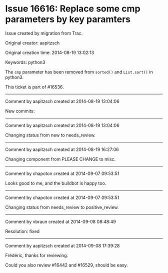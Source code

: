 # Issue 16616: Replace some cmp parameters by key paramters

Issue created by migration from Trac.

Original creator: aapitzsch

Original creation time: 2014-08-19 13:02:13

Keywords: python3

The `cmp` parameter has been removed from `sorted()` and `List.sort()` in python3.

This ticket is part of #16536.


---

Comment by aapitzsch created at 2014-08-19 13:04:06

New commits:


---

Comment by aapitzsch created at 2014-08-19 13:04:06

Changing status from new to needs_review.


---

Comment by aapitzsch created at 2014-08-19 16:27:06

Changing component from PLEASE CHANGE to misc.


---

Comment by chapoton created at 2014-09-07 09:53:51

Looks good to me, and the buildbot  is happy too.


---

Comment by chapoton created at 2014-09-07 09:53:51

Changing status from needs_review to positive_review.


---

Comment by vbraun created at 2014-09-08 08:48:49

Resolution: fixed


---

Comment by aapitzsch created at 2014-09-08 17:39:28

Frédéric, thanks for reviewing.

Could you also review #16442 and #16529, should be easy.
